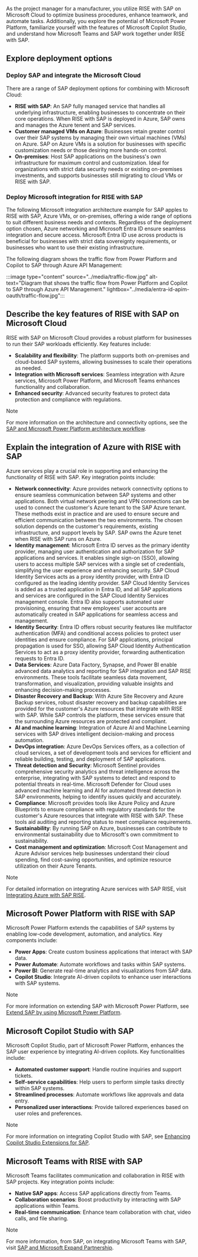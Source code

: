 

As the project manager for a manufacturer, you utilize RISE with SAP on Microsoft Cloud to optimize business procedures, enhance teamwork, and automate tasks. Additionally, you explore the potential of Microsoft Power Platform, familiarize yourself with the features of Microsoft Copilot Studio, and understand how Microsoft Teams and SAP work together under RISE with SAP.

## Explore deployment options

### Deploy SAP and integrate the Microsoft Cloud

There are a range of SAP deployment options for combining with Microsoft Cloud:

- **RISE with SAP**: An SAP fully managed service that handles all underlying infrastructure, enabling businesses to concentrate on their core operations. When RISE with SAP is deployed in Azure, SAP owns and manages the Azure tenent and SAP services.
- **Customer managed VMs on Azure**: Businesses retain greater control over their SAP systems by managing their own virtual machines (VMs) on Azure. SAP on Azure VMs is a solution for businesses with specific customization needs or those desiring more hands-on control.
- **On-premises**: Host SAP applications on the business's own infrastructure for maximum control and customization. Ideal for organizations with strict data security needs or existing on-premises investments, and supports businesses still migrating to cloud VMs or RISE with SAP.

### Deploy Microsoft integration for RISE with SAP

The following Microsoft integration architecture example for SAP apples to RISE with SAP, Azure VMs, or on-premises, offering a wide range of options to suit different business needs and contexts. Regardless of the deployment option chosen, Azure networking and Microsoft Entra ID ensure seamless integration and secure access. Microsoft Entra ID use across products is beneficial for businesses with strict data sovereignty requirements, or businesses who want to use their existing infrastructure.

The following diagram shows the traffic flow from Power Platform and Copilot to SAP through Azure API Management:

:::image type="content" source="../media/traffic-flow.jpg" alt-text="Diagram that shows the traffic flow from Power Platform and Copilot to SAP through Azure API Management." lightbox="../media/entra-id-apim-oauth/traffic-flow.jpg":::

## Describe the key features of RISE with SAP on Microsoft Cloud

RISE with SAP on Microsoft Cloud provides a robust platform for businesses to run their SAP workloads efficiently. Key features include:

- **Scalability and flexibility**: The platform supports both on-premises and cloud-based SAP systems, allowing businesses to scale their operations as needed.
- **Integration with Microsoft services**: Seamless integration with Azure services, Microsoft Power Platform, and Microsoft Teams enhances functionality and collaboration.
- **Enhanced security**: Advanced security features to protect data protection and compliance with regulations.

> [!NOTE]
> For more information on the architecture and connectivity options, see the [SAP and Microsoft Power Platform architecture workflow](/azure/cloud-adoption-framework/scenarios/sap/sap-power-platform-architecture-workflow).

## Explain the integration of Azure with RISE with SAP

Azure services play a crucial role in supporting and enhancing the functionality of RISE with SAP. Key integration points include:

- **Network connectivity**: Azure provides network connectivity options to ensure seamless communication between SAP systems and other applications. Both virtual network peering and VPN connections can be used to connect the customer's Azure tenant to the SAP Azure tenant. These methods exist in practice and are used to ensure secure and efficient communication between the two environments. The chosen solution depends on the customer's requirements, existing infrastructure, and support levels by SAP. SAP owns the Azure tenet when RISE with SAP runs on Azure.
- **Identity management**: Microsoft Entra ID serves as the primary identity provider, managing user authentication and authorization for SAP applications and services. It enables single sign-on (SSO), allowing users to access multiple SAP services with a single set of credentials, simplifying the user experience and enhancing security. SAP Cloud Identity Services acts as a proxy identity provider, with Entra ID configured as the leading identity provider. SAP Cloud Identity Services is added as a trusted application in Entra ID, and all SAP applications and services are configured in the SAP Cloud Identity Services management console. Entra ID also supports automated user provisioning, ensuring that new employees' user accounts are automatically created in SAP applications for seamless access and management.
- **Identity Security**: Entra ID offers robust security features like multifactor authentication (MFA) and conditional access policies to protect user identities and ensure compliance. For SAP applications, principal propagation is used for SSO, allowing SAP Cloud Identity Authentication Services to act as a proxy identity provider, forwarding authentication requests to Entra ID.
- **Data Services**: Azure Data Factory, Synapse, and Power BI enable advanced data analytics and reporting for SAP integration and SAP RISE environments. These tools facilitate seamless data movement, transformation, and visualization, providing valuable insights and enhancing decision-making processes.
- **Disaster Recovery and Backup**: With Azure Site Recovery and Azure Backup services, robust disaster recovery and backup capabilities are provided for the customer's Azure resources that integrate with RISE with SAP. While SAP controls the platform, these services ensure that the surrounding Azure resources are protected and compliant.
- **AI and machine learning**: Integration of Azure AI and Machine Learning services with SAP drives intelligent decision-making and process automation.
- **DevOps integration**: Azure DevOps Services offers, as a collection of cloud services, a set of development tools and services for efficient and reliable building, testing, and deployment of SAP applications.
- **Threat detection and Security**: Microsoft Sentinel provides comprehensive security analytics and threat intelligence across the enterprise, integrating with SAP systems to detect and respond to potential threats in real-time. Microsoft Defender for Cloud uses advanced machine learning and AI for automated threat detection in SAP environments, helping to identify issues quickly and accurately.
- **Compliance**: Microsoft provides tools like Azure Policy and Azure Blueprints to ensure compliance with regulatory standards for the customer's Azure resources that integrate with RISE with SAP. These tools aid auditing and reporting status to meet compliance requirements.
- **Sustainability**: By running SAP on Azure, businesses can contribute to environmental sustainability due to Microsoft's own commitment to sustainability.
- **Cost management and optimization**: Microsoft Cost Management and Azure Advisor services help businesses understand their cloud spending, find cost-saving opportunities, and optimize resource utilization on their Azure Tenants.

> [!NOTE]
> For detailed information on integrating Azure services with SAP RISE, visit [Integrating Azure with SAP RISE](/azure/sap/workloads/rise-integration).

## Microsoft Power Platform with RISE with SAP

Microsoft Power Platform extends the capabilities of SAP systems by enabling low-code development, automation, and analytics. Key components include:

- **Power Apps**: Create custom business applications that interact with SAP data.
- **Power Automate**: Automate workflows and tasks within SAP systems.
- **Power BI**: Generate real-time analytics and visualizations from SAP data.
- **Copilot Studio**: Integrate AI-driven copilots to enhance user interactions with SAP systems.

> [!NOTE]
> For more information on extending SAP with Microsoft Power Platform, see [Extend SAP by using Microsoft Power Platform](/azure/cloud-adoption-framework/scenarios/sap/sap-power-platform-fundamental).

## Microsoft Copilot Studio with SAP

Microsoft Copilot Studio, part of Microsoft Power Platform, enhances the SAP user experience by integrating AI-driven copilots. Key functionalities include:

- **Automated customer support**: Handle routine inquiries and support tickets.
- **Self-service capabilities**: Help users to perform simple tasks directly within SAP systems.
- **Streamlined processes**: Automate workflows like approvals and data entry.
- **Personalized user interactions**: Provide tailored experiences based on user roles and preferences.

> [!NOTE]
> For more information on integrating Copilot Studio with SAP, see [Enhancing Copilot Studio Extensions for SAP](https://techcommunity.microsoft.com/t5/running-sap-applications-on-the/enhancing-copilot-studio-extensions-for-sap-by-using-adaptive/ba-p/4187096).

## Microsoft Teams with RISE with SAP

Microsoft Teams facilitates communication and collaboration in RISE with SAP projects. Key integration points include:

- **Native SAP apps**: Access SAP applications directly from Teams.
- **Collaboration scenarios**: Boost productivity by interacting with SAP applications within Teams.
- **Real-time communication**: Enhance team collaboration with chat, video calls, and file sharing.

> [!NOTE]
> For more information, from SAP, on integrating Microsoft Teams with SAP, visit [SAP and Microsoft Expand Partnership](https://help.sap.com/docs/SAP_S4HANA_CLOUD/0f69f8fb28ac4bf48d2b57b9637e81fa/257ec7408db6420682462cd1d000e744.html).